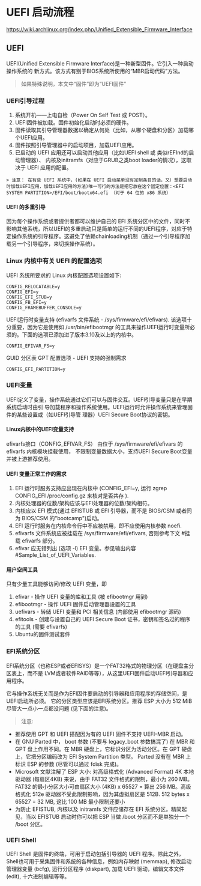 # UEFI 启动流程

https://wiki.archlinux.org/index.php/Unified_Extensible_Firmware_Interface

## UEFI
UEFI(Unified Extensible Firmware Interface)是一种新型固件。它引入一种启动操作系统的
新方式。该方式有别于BIOS系统所使用的“MBR启动代码”方法。
>如果特殊说明，本文中“固件”即为“UEFI固件”

### UEFI引导过程
  1. 系统开机——上电自检（Power On Self Test 或 POST）。
  2. UEFI固件被加载。固件初始化启动时必须的硬件。
  3. 固件读取其引导管理器数据以确定从何处（比如，从哪个硬盘和分区）加载哪个UEFI应用。
  4. 固件按照引导管理器中的启动项目，加载UEFI应用。
  5. 已启动的 UEFI 应用还可以启动其他应用（比如UEFI shell 或 类似rEFInd的启动管理器）、
内核及initramfs（对应于GRUB之类boot loader的情况），这取决于 UEFI 应用的配置。

    > 注意： 在有些 UEFI 系统中，(如果在 UEFI 启动菜单没有定制条目的话，又）想要启动时加载UEFI应用，加载UEFI应用的方法)唯一可行的方法是把它放在这个固定位置：<EFI SYSTEM PARTITION>/EFI/boot/bootx64.efi （对于 64 位的 x86 系统）

#### UEFI 的多重引导

因为每个操作系统或者提供者都可以维护自己的 EFI 系统分区中的文件，同时不影响其他系统，所以UEFI的多重启动只是简单的运行不同的UEFI程序，对应于特定操作系统的引导程序。这避免了依赖chainloading机制（通过一个引导程序加载另一个引导程序，来切换操作系统）。 

### Linux 内核中有关 UEFI 的配置选项
UEFI 系统所要求的 Linux 内核配置选项设置如下:

```
CONFIG_RELOCATABLE=y
CONFIG_EFI=y
CONFIG_EFI_STUB=y
CONFIG_FB_EFI=y
CONFIG_FRAMEBUFFER_CONSOLE=y
```
UEFI运行时变量支持 (efivarfs 文件系统 - /sys/firmware/efi/efivars). 该选项十分重要，因为它是使用如 /usr/bin/efibootmgr 的工具来操作UEFI运行时变量所必须的。下面的选项已添加进了版本3.10及以上的内核中。

```
CONFIG_EFIVAR_FS=y
```

GUID 分区表 GPT 配置选项 - UEFI 支持的强制需求

```
CONFIG_EFI_PARTITION=y
```

### UEFI变量
UEFI定义了变量，操作系统通过它们可以与固件交互。UEFI引导变量只是在早期系统启动时由引
导加载程序和操作系统使用。UEFI运行时允许操作系统来管理固件的某些设置或（如UEFI引导管
理器）UEFI Secure Boot协议的密钥。

#### Linux内核中的UEFI变量支持
efivarfs接口（CONFIG_EFIVAR_FS） 由位于 /sys/firmware/efi/efivars 的 efivarfs 内核模块挂载使用，
不限制变量数据大小，支持UEFI Secure Boot变量并被上游推荐使用。

#### UEFI 变量正常工作的需求

1. EFI 运行时服务支持应出现在内核中 (CONFIG_EFI=y, 运行 zgrep CONFIG_EFI /proc/config.gz 来核对是否共存 ).
2. 内核处理器的位数/架构应该与EFI处理器的位数/架构相符。
3. 内核应以 EFI 模式(通过 EFISTUB 或 EFI 引导器，而不是 BIOS/CSM 或者同为 BIOS/CSM 的"bootcamp")启动。
4. EFI 运行时服务在内核命令行中不应被禁用，即不应使用内核参数 noefi.
5. efivarfs 文件系统应被挂载在 /sys/firmware/efi/efivars, 否则参考下文 #挂载 efivarfs 部分。
6. efivar 应无错列出 (选项 -l) EFI 变量。参见输出内容 #Sample_List_of_UEFI_Variables.

#### 用户空间工具

只有少量工具能够访问/修改 UEFI 变量，即

   1. efivar - 操作 UEFI 变量的库和工具 (被 efibootmgr 用到)
   2. efibootmgr - 操作 UEFI 固件启动管理器设置的工具
   3. uefivars - 转储 UEFI 变量和 PCI 相关信息 (内部使用 efibootmgr 源码) 
   4. efitools - 创建与设置自己的 UEFI Secure Boot 证书，密钥和签名过的程序的工具 (需要 efivarfs)
   5. Ubuntu的固件测试套件

### EFI系统分区
EFI系统分区（也称ESP或者EFISYS）是一个FAT32格式的物理分区（在硬盘主分区表上，而不是
LVM或者软件RAID等等），从这里UEFI固件启动UEFI引导器和应用程序。

它与操作系统无关而是作为EFI固件要启动的引导器和应用程序的存储空间，是UEFI启动所必须。
它的分区类型应该是EFI系统分区。推荐 ESP 大小为 512 MiB 尽管大一点小一点都没问题 (见下面的注意)。

>注意:
 - 推荐使用 GPT 和 UEFI 搭配因为有的 UEFI 固件不支持 UEFI-MBR 启动。
 - 在 GNU Parted 中， boot 参数 (不要与 legacy_boot 参数搞混了) 在 MBR 和 GPT 盘上作用不同。在 MBR 硬盘上，它标识分区为活动分区。在 GPT 硬盘上，它把分区编码改为 EFI System Partition 类型。 Parted 没有在 MBR 上标识 ESP 的参数 (尽管可以通过 fdisk 完成)。
 - Microsoft 文献注解了 ESP 大小: 对高级格式化 (Advanced Format) 4K 本地驱动器 (每扇区4KB) 来说，由于 FAT32 文件格式的限制，最小为 260 MB。 FAT32 的最小分区大小可由扇区大小 (4KB) x 65527 = 算出 256 MB。高级格式化 512e 驱动器不受此限制影响，因为其虚拟扇区是 512B. 512 bytes x 65527 = 32 MB, 这比 100 MB 最小限制还要小
 - 为防止 EFISTUB, 内核以及 initramfs 文件应储存在 EFI 系统分区。精简起见，当以 EFISTUB 启动时你可以把 ESP 当做 /boot 分区而不是单独分一个 /boot 分区。 

### UEFI Shell

UEFI Shell 是固件的终端，可用于启动包括引导器的 UEFI 程序。除此之外， Shell也可用于采集固件和系统的各种信息，例如内存映射 (memmap), 修改启动管理器变量 (bcfg), 运行分区程序 (diskpart), 加载 UEFI 驱动，编辑文本文件 (edit), 十六进制编辑等等。 

